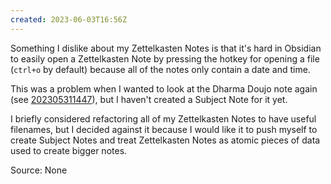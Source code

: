 ```yaml
---
created: 2023-06-03T16:56Z
---
```


Something I dislike about my Zettelkasten Notes is that it's hard in Obsidian to easily open a Zettelkasten Note by pressing the hotkey for opening a file (`ctrl+o` by default) because all of the notes only contain a date and time.

This was a problem when I wanted to look at the Dharma Doujo note again (see [202305311447](202305311447.md)), but I haven't created a Subject Note for it yet.

I briefly considered refactoring all of my Zettelkasten Notes to have useful filenames, but I decided against it because I would like it to push myself to create Subject Notes and treat Zettelkasten Notes as atomic pieces of data used to create bigger notes.

Source: None
